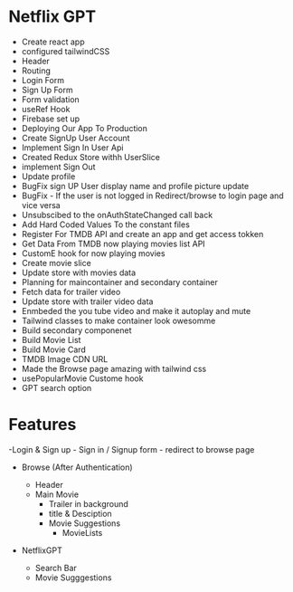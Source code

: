 # Netflix GPT

- Create react app
- configured tailwindCSS
- Header
- Routing
- Login Form
- Sign Up Form
- Form validation
- useRef Hook
- Firebase set up
- Deploying Our App To Production
- Create SignUp User Account
- Implement Sign In User Api
- Created Redux Store withh UserSlice
- implement Sign Out
- Update profile
- BugFix sign UP User display name and profile picture update
- BugFix - If the user is not logged in Redirect/browse to login page and vice versa
- Unsubscibed to the onAuthStateChanged call back
- Add Hard Coded Values To the constant files
- Register For TMDB API and create an app and get access tokken
- Get Data From TMDB now playing movies list API
- CustomE hook for now playing movies
- Create movie slice
- Update store with movies data
- Planning for maincontainer and secondary container
- Fetch data for trailer video 
- Update store with trailer video data
- Enmbeded the you tube video and make it autoplay and mute
- Tailwind classes to make container look owesomme
- Build secondary componenet
- Build Movie List
- Build Movie Card
- TMDB  Image CDN URL
- Made the Browse page amazing with tailwind css
- usePopularMovie Custome hook
- GPT search option
# Features
-Login & Sign up
    - Sign in / Signup form
    - redirect to browse page

- Browse (After Authentication)
    - Header
    - Main Movie
        - Trailer in background
        - title & Desciption
        - Movie Suggestions
            - MovieLists

- NetflixGPT
     - Search Bar
     - Movie Sugggestions